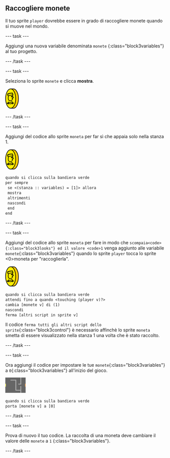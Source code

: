 ## Raccogliere monete

Il tuo sprite `player` dovrebbe essere in grado di raccogliere monete quando si muove nel mondo.

\--- task \---

Aggiungi una nuova variabile denominata `monete` {:class="block3variables"} al tuo progetto.

\--- /task \---

\--- task \---

Seleziona lo sprite `monete` e clicca **mostra**.

![screenshot](images/coin.png)

\--- /task \---

\--- task \---

Aggiungi del codice allo sprite `moneta` per far sì che appaia solo nella stanza 1.

![schermata](images/coin.png)

```blocks3
quando si clicca sulla bandiera verde
per sempre 
 se <(stanza :: variables) = [1]> allora 
 mostra
 altrimenti 
 nascondi
 end
end
```

\--- /task \---

\--- task \---

Aggiungi del codice allo sprite `moneta` per fare in modo che `scompaia<code>{:class="block3looks"} ed il valore <code>1` venga aggiunto alle variabile `monete`{:class="block3variables"} quando lo sprite `player` tocca lo sprite <0>moneta</code> per "raccoglierla".

![moneta](images/coin.png)

```blocks3
quando si clicca sulla bandiera verde
attendi fino a quando <touching (player v)?>
cambia [monete v] di (1)
nascondi
ferma [altri script in sprite v]
```

Il codice `ferma tutti gli altri script dello sprite`{:class="block3control"} è necessario affinchè lo sprite `moneta` smetta di essere visualizzato nella stanza 1 una volta che è stato raccolto.

\--- /task \---

\--- task \---

Ora aggiungi il codice per impostare le tue `monete`{:class="block3variables"} a `0`{:class="block3variables"} all'inizio del gioco.

![stage](images/stage.png)

```blocks3
quando si clicca sulla bandiera verde
porta [monete v] a [0]
```

\--- /task \---

\--- task \---

Prova di nuovo il tuo codice. La raccolta di una moneta deve cambiare il valore delle `monete` a `1` {:class="block3variables"}.

\--- /task \---